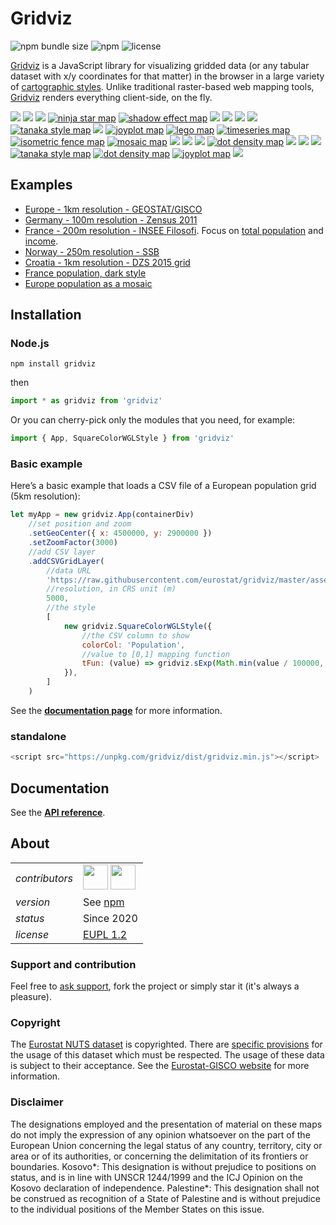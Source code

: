 # Gridviz

![npm bundle size](https://img.shields.io/bundlephobia/minzip/gridviz)
![npm](https://img.shields.io/npm/v/gridviz)
![license](https://img.shields.io/badge/license-EUPL-success)

[Gridviz](https://github.com/eurostat/gridviz/) is a JavaScript library for visualizing gridded data (or any tabular dataset with x/y coordinates for that matter) in the browser in a large variety of [cartographic styles](https://eurostat.github.io/gridviz/docs/reference). Unlike traditional raster-based web mapping tools, [Gridviz](https://github.com/eurostat/gridviz/) renders everything client-side, on the fly.

[![](/docs/img/overviews/ov_accessibility.png)](https://eurostat.github.io/gridviz/docs/reference#shapecolorsize-style)
[![](/docs/img/overviews/ov_side_cat.png)](https://eurostat.github.io/gridviz/docs/reference#side-category-style)
[![](/docs/img/overviews/ov_age_balance.png)](https://eurostat.github.io/gridviz/docs/reference#shapecolorsize-style)
[![ninja star map](/docs/img/overviews/ov_ninja.png)](https://eurostat.github.io/gridviz/docs/reference#ninja-star-style)
[![shadow effect map](/docs/img/overviews/ov_choco.png)](https://eurostat.github.io/gridviz/docs/reference#side-style)
[![](/docs/img/overviews/ov_dark.png)](https://eurostat.github.io/gridviz/docs/reference#square-color-webgl-style)
[![](/docs/img/overviews/ov_kersmoo.png)](https://eurostat.github.io/gridviz/docs/reference#kernel-smoothing)
[![](/docs/img/overviews/ov_pillar_simple.png)](https://eurostat.github.io/gridviz/docs/reference#pillars-style)
[![](/docs/img/overviews/ov_donut.png)](https://eurostat.github.io/gridviz/docs/reference#shapecolorsize-style)
[![tanaka style map](/docs/img/overviews/ov_tanaka_dark.png)](https://eurostat.github.io/gridviz/docs/reference#tanaka-style)
[![](/docs/img/overviews/ov_flag.png)](https://eurostat.github.io/gridviz/docs/reference#composition-style)
[![joyplot map](/docs/img/overviews/ov_joyplot_shade.png)](https://eurostat.github.io/gridviz/docs/reference#joyplot-style)
[![lego map](/docs/img/overviews/ov_lego.png)](https://eurostat.github.io/gridviz/docs/reference#lego-style)
[![timeseries map](/docs/img/overviews/ov_timeseries.png)](https://eurostat.github.io/gridviz/docs/reference#time-series-style)
[![isometric fence map](/docs/img/overviews/ov_isofence.png)](https://eurostat.github.io/gridviz/docs/reference#isometric-fence-style)
[![mosaic map](/docs/img/overviews/ov_mosaic.png)](https://eurostat.github.io/gridviz/docs/reference#mosaic-style)
[![](/docs/img/overviews/ov_piechart.png)](https://eurostat.github.io/gridviz/docs/reference#composition-style)
[![](/docs/img/overviews/ov_pillar.png)](https://eurostat.github.io/gridviz/docs/reference#pillars-style)
[![](/docs/img/overviews/ov_text_elevation.png)](https://eurostat.github.io/gridviz/docs/reference#text-style)
[![dot density map](/docs/img/overviews/ov_dotdensity_random.png)](https://eurostat.github.io/gridviz/docs/reference#dot-density-style)
[![](/docs/img/overviews/ov_popchange.png)](https://eurostat.github.io/gridviz/docs/reference#shapecolorsize-style)
[![](/docs/img/overviews/ov_ring.png)](https://eurostat.github.io/gridviz/docs/reference#composition-style)
[![](/docs/img/overviews/ov_segment.png)](https://eurostat.github.io/gridviz/docs/reference#segment-style)
[![tanaka style map](/docs/img/overviews/ov_tanaka.png)](https://eurostat.github.io/gridviz/docs/reference#tanaka-style)
[![dot density map](/docs/img/overviews/ov_dotdensity.png)](https://eurostat.github.io/gridviz/docs/reference#dot-density-style)
[![joyplot map](/docs/img/overviews/ov_joyplot.png)](https://eurostat.github.io/gridviz/docs/reference#joyplot-style)
[![](/docs/img/overviews/ov_stroke.png)](https://eurostat.github.io/gridviz/docs/reference#stroke-style)

## Examples

-   [Europe - 1km resolution - GEOSTAT/GISCO](https://eurostat.github.io/gridviz/examples/EUR.html)
-   [Germany - 100m resolution - Zensus 2011](https://eurostat.github.io/gridviz/examples/DE.html)
-   [France - 200m resolution - INSEE Filosofi](https://eurostat.github.io/gridviz/examples/FR.html). Focus on [total population](https://eurostat.github.io/gridviz/examples/FR_pop.html) and [income](https://eurostat.github.io/gridviz/examples/FR_income.html).
-   [Norway - 250m resolution - SSB](https://eurostat.github.io/gridviz/examples/NO.html)
-   [Croatia - 1km resolution - DZS 2015 grid](https://eurostat.github.io/gridviz/examples/HR.html)
-   [France population, dark style](https://eurostat.github.io/gridviz/examples/styles/squarecolorwgl_dark.html)
-   [Europe population as a mosaic](https://eurostat.github.io/gridviz/examples/styles/mosaic_full.html)

## Installation

### Node.js

```Shell
npm install gridviz
```

then

```javascript
import * as gridviz from 'gridviz'
```

Or you can cherry-pick only the modules that you need, for example:

```javascript
import { App, SquareColorWGLStyle } from 'gridviz'
```

### Basic example

Here’s a basic example that loads a CSV file of a European population grid (5km resolution):

```javascript
let myApp = new gridviz.App(containerDiv)
    //set position and zoom
    .setGeoCenter({ x: 4500000, y: 2900000 })
    .setZoomFactor(3000)
    //add CSV layer
    .addCSVGridLayer(
        //data URL
        'https://raw.githubusercontent.com/eurostat/gridviz/master/assets/csv/Europe/pop_2018_5km.csv',
        //resolution, in CRS unit (m)
        5000,
        //the style
        [
            new gridviz.SquareColorWGLStyle({
                //the CSV column to show
                colorCol: 'Population',
                //value to [0,1] mapping function
                tFun: (value) => gridviz.sExp(Math.min(value / 100000, 1), -15),
            }),
        ]
    )
```

See the **[documentation page](https://eurostat.github.io/gridviz/docs/reference)** for more information.

### standalone

```javascript
<script src="https://unpkg.com/gridviz/dist/gridviz.min.js"></script>
```

## Documentation

See the **[API reference](https://github.com/eurostat/gridviz/blob/master/docs/reference.md)**.

## About

|                |                                                                                                                                                                                       |
| -------------- | ------------------------------------------------------------------------------------------------------------------------------------------------------------------------------------- |
| _contributors_ | [<img src="https://github.com/jgaffuri.png" height="40" />](https://github.com/jgaffuri) [<img src="https://github.com/JoeWDavies.png" height="40" />](https://github.com/JoeWDavies) |
| _version_      | See [npm](https://www.npmjs.com/package/gridviz?activeTab=versions)                                                                                                                   |
| _status_       | Since 2020                                                                                                                                                                            |
| _license_      | [EUPL 1.2](LICENSE)                                                                                                                                                                   |

### Support and contribution

Feel free to [ask support](https://github.com/eurostat/gridviz/issues/new), fork the project or simply star it (it's always a pleasure).

### Copyright

The [Eurostat NUTS dataset](http://ec.europa.eu/eurostat/web/nuts/overview) is copyrighted. There are [specific provisions](https://ec.europa.eu/eurostat/web/gisco/geodata/reference-data/administrative-units-statistical-units) for the usage of this dataset which must be respected. The usage of these data is subject to their acceptance. See the [Eurostat-GISCO website](http://ec.europa.eu/eurostat/web/gisco/geodata/reference-data/administrative-units-statistical-units/nuts) for more information.

### Disclaimer

The designations employed and the presentation of material on these maps do not imply the expression of any opinion whatsoever on the part of the European Union concerning the legal status of any country, territory, city or area or of its authorities, or concerning the delimitation of its frontiers or boundaries. Kosovo*: This designation is without prejudice to positions on status, and is in line with UNSCR 1244/1999 and the ICJ Opinion on the Kosovo declaration of independence. Palestine*: This designation shall not be construed as recognition of a State of Palestine and is without prejudice to the individual positions of the Member States on this issue.
